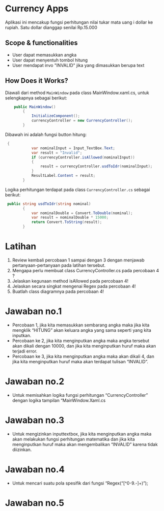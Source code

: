 ﻿# Currency Apps
Aplikasi ini mencakup fungsi perhitungan nilai tukar mata uang i dollar ke rupiah.
 Satu dollar dianggap senilai Rp.15.000

## Scope & functionalities
- User dapat memasukkan angka
- User dapat menyentuh tombol hitung
- User mendapat invo "INVALID" jika yang dimasukkan berupa text

## How Does it Works?

Diawali dari method `MainWindow` pada class MainWindow.xaml.cs, untuk selengkapnya sebagai berikut:

```csharp
    public MainWindow()
        {
            InitializeComponent();
            currencyController = new CurrencyController();
        }
```

Dibawah ini adalah fungsi button hitung:

```csharp
 {
            var nominalInput = Input_TextBox.Text;
            var result = "Invalid";
            if (currencyController.isAllowed(nominalInput))
            {
                result = currencyController.usdToIdr(nominalInput);
            }
            ResultLabel.Content = result;
        }
```

Logika perhitungan terdapat pada class `CurrencyController.cs` sebagai berikut:

```csharp
 public string usdToIdr(string nominal)
        {
            var nominalDouble = Convert.ToDouble(nominal);
            var result = nominalDouble * 15000;
            return Convert.ToString(result);
        }
```

# Latihan
1. Review kembali percobaan 1 sampai dengan 3 dengan menjawab pertanyaan-pertanyaan pada latihan tersebut.
2. Mengapa perlu membuat class CurrencyController.cs pada percobaan 4 ?
3. Jelaskan kegunaan method isAllowed pada percobaan 4!
4. Jelaskan secara singkat mengenai Regex pada percobaan 4!
5. Buatlah class diagramnya pada percobaan 4! 

# Jawaban no.1
- Percobaan 1, jika kita memasukkan sembarang angka maka jika kita mengklik “HITUNG” akan keluara angka yang sama seperti yang kita inputkan.
- Percobaan ke 2, jika kita menginputkan angka maka angka tersebut akan dikali dengan 10000, dan jika kita menginputkan huruf maka akan terjadi error.
- Percobaan ke 3, jika kita menginputkan angka maka akan dikali 4, dan jika kita menginputkan huruf maka akan terdapat tulisan “INVALID”.

# Jawaban no.2
- Untuk memisahkan logika fungsi perhitungan “CurrencyController” dengan logika tampilan “MainWindow.Xaml.cs

# Jawaban no.3
- Untuk mengizinkan inputtextbox, jika kita menginputkan angka maka akan melakukan fungsi perhitungan matematika dan jika kita menginputkan huruf maka akan mengembalikan “INVALID” karena tidak diizinkan.

# Jawaban no.4
- Untuk mencari suatu pola spesifik dari fungsi “Regex(“[^0-9.-]+)”);

# Jawaban no.5

